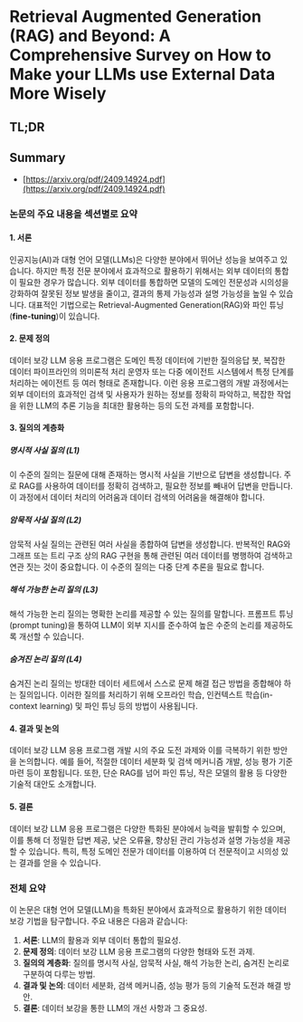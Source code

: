 # Retrieval Augmented Generation (RAG) and Beyond: A Comprehensive Survey on How to Make your LLMs use External Data More Wisely
## TL;DR
## Summary
- [https://arxiv.org/pdf/2409.14924.pdf](https://arxiv.org/pdf/2409.14924.pdf)

### 논문의 주요 내용을 섹션별로 요약

#### 1. 서론
인공지능(AI)과 대형 언어 모델(LLMs)은 다양한 분야에서 뛰어난 성능을 보여주고 있습니다. 하지만 특정 전문 분야에서 효과적으로 활용하기 위해서는 외부 데이터의 통합이 필요한 경우가 많습니다. 외부 데이터를 통합하면 모델의 도메인 전문성과 시의성을 강화하여 잘못된 정보 발생을 줄이고, 결과의 통제 가능성과 설명 가능성을 높일 수 있습니다. 대표적인 기법으로는 Retrieval-Augmented Generation(RAG)와 파인 튜닝(**fine-tuning**)이 있습니다.

#### 2. 문제 정의
데이터 보강 LLM 응용 프로그램은 도메인 특정 데이터에 기반한 질의응답 봇, 복잡한 데이터 파이프라인의 의미론적 처리 운영자 또는 다중 에이전트 시스템에서 특정 단계를 처리하는 에이전트 등 여러 형태로 존재합니다. 이런 응용 프로그램의 개발 과정에서는 외부 데이터의 효과적인 검색 및 사용자가 원하는 정보를 정확히 파악하고, 복잡한 작업을 위한 LLM의 추론 기능을 최대한 활용하는 등의 도전 과제를 포함합니다.

#### 3. 질의의 계층화

##### 명시적 사실 질의 (L1)
이 수준의 질의는 질문에 대해 존재하는 명시적 사실을 기반으로 답변을 생성합니다. 주로 RAG를 사용하여 데이터를 정확히 검색하고, 필요한 정보를 빼내어 답변을 만듭니다. 이 과정에서 데이터 처리의 어려움과 데이터 검색의 어려움을 해결해야 합니다.

##### 암묵적 사실 질의 (L2)
암묵적 사실 질의는 관련된 여러 사실을 종합하여 답변을 생성합니다. 반복적인 RAG와 그래프 또는 트리 구조 상의 RAG 구현을 통해 관련된 여러 데이터를 병행하여 검색하고 연관 짓는 것이 중요합니다. 이 수준의 질의는 다중 단계 추론을 필요로 합니다.

##### 해석 가능한 논리 질의 (L3)
해석 가능한 논리 질의는 명확한 논리를 제공할 수 있는 질의를 말합니다. 프롬프트 튜닝(prompt tuning)을 통하여 LLM이 외부 지시를 준수하여 높은 수준의 논리를 제공하도록 개선할 수 있습니다.

##### 숨겨진 논리 질의 (L4)
숨겨진 논리 질의는 방대한 데이터 세트에서 스스로 문제 해결 접근 방법을 종합해야 하는 질의입니다. 이러한 질의를 처리하기 위해 오프라인 학습, 인컨텍스트 학습(in-context learning) 및 파인 튜닝 등의 방법이 사용됩니다.

#### 4. 결과 및 논의
데이터 보강 LLM 응용 프로그램 개발 시의 주요 도전 과제와 이를 극복하기 위한 방안을 논의합니다. 예를 들어, 적절한 데이터 세분화 및 검색 메커니즘 개발, 성능 평가 기준 마련 등이 포함됩니다. 또한, 단순 RAG를 넘어 파인 튜닝, 작은 모델의 활용 등 다양한 기술적 대안도 소개합니다.

#### 5. 결론
데이터 보강 LLM 응용 프로그램은 다양한 특화된 분야에서 능력을 발휘할 수 있으며, 이를 통해 더 정밀한 답변 제공, 낮은 오류율, 향상된 관리 가능성과 설명 가능성을 제공할 수 있습니다. 특히, 특정 도메인 전문가 데이터를 이용하여 더 전문적이고 시의성 있는 결과를 얻을 수 있습니다.

### 전체 요약
이 논문은 대형 언어 모델(LLM)을 특화된 분야에서 효과적으로 활용하기 위한 데이터 보강 기법을 탐구합니다. 주요 내용은 다음과 같습니다:

1. **서론**: LLM의 활용과 외부 데이터 통합의 필요성.
2. **문제 정의**: 데이터 보강 LLM 응용 프로그램의 다양한 형태와 도전 과제.
3. **질의의 계층화**: 질의를 명시적 사실, 암묵적 사실, 해석 가능한 논리, 숨겨진 논리로 구분하여 다루는 방법.
4. **결과 및 논의**: 데이터 세분화, 검색 메커니즘, 성능 평가 등의 기술적 도전과 해결 방안.
5. **결론**: 데이터 보강을 통한 LLM의 개선 사항과 그 중요성.
